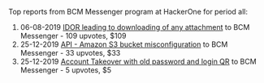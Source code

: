 Top reports from BCM Messenger program at HackerOne for period all:

1. 06-08-2019 [IDOR leading to downloading of any attachment](https://hackerone.com/reports/668439) to BCM Messenger - 109 upvotes, $109
2. 25-12-2019 [API - Amazon S3 bucket misconfiguration](https://hackerone.com/reports/764243) to BCM Messenger - 33 upvotes, $33
3. 25-12-2019 [Account Takeover with old password and login QR](https://hackerone.com/reports/764558) to BCM Messenger - 5 upvotes, $5

